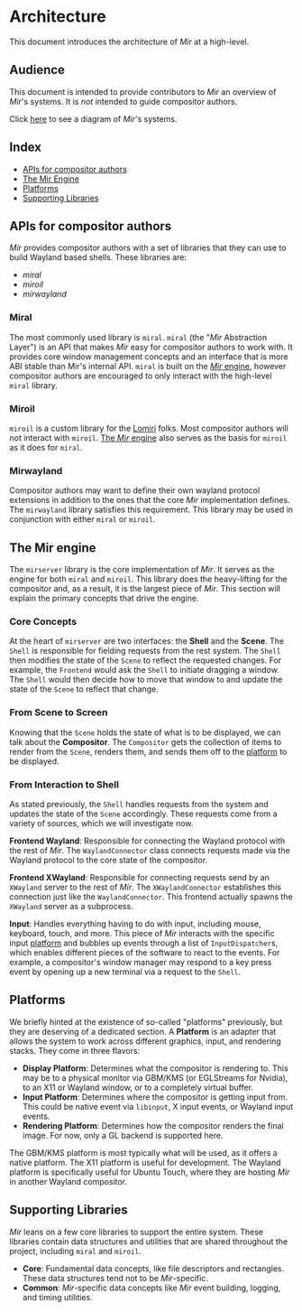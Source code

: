 # Architecture
This document introduces the architecture of *Mir* at a high-level.

## Audience
This document is intended to provide contributors to *Mir* an overview of *Mir*'s systems. It is *not* intended to guide compositor authors.

Click [here](./architecture_diagram.rst) to see a diagram of *Mir*'s systems.

## Index
- [APIs for compositor authors](#apis-for-compositor-authors)
- [The Mir Engine](#the-mir-engine)
- [Platforms](#platforms)
- [Supporting Libraries](#supporting-libraries)

## APIs for compositor authors
*Mir* provides compositor authors with a set of libraries that they can use to build Wayland based shells. These libraries are:
- *miral*
- *miroil*
- *mirwayland*

### Miral
The most commonly used library is `miral`. `miral` (the "*Mir* Abstraction Layer") is an API that makes *Mir* easy for compositor authors to work with. It provides core window management concepts and an interface that is more ABI stable than Mir's internal API. `miral` is built on the [*Mir* engine](#the-mir-engine), however compositor authors are encouraged to only interact with the high-level `miral` library.

### Miroil
`miroil` is a custom library for the [Lomiri](https://lomiri.com/) folks. Most compositor authors will not interact with `miroil`. [The *Mir* engine](#the-mir-engine) also serves as the basis for `miroil` as it does for `miral`.

### Mirwayland
Compositor authors may want to define their own wayland protocol extensions in addition to the ones that the core *Mir* implementation defines. The `mirwayland` library satisfies this requirement. This library may be used in conjunction with either `miral` or `miroil`.

## The Mir engine
The `mirserver` library is the core implementation of *Mir*. It serves as the engine for both `miral` and `miroil`. This library does the heavy-lifting for the compositor and, as a result, it is the largest piece of *Mir*. This section will explain the primary concepts that drive the engine.

### Core Concepts
At the heart of `mirserver` are two interfaces: the **Shell** and the **Scene**. The `Shell` is responsible for fielding requests from the rest system. The `Shell` then modifies the state of the `Scene` to reflect the requested changes. For example, the `Frontend` would ask the `Shell` to initiate dragging a window. The `Shell` would then decide how to move that window to and update the state of the `Scene` to reflect that change.

### From Scene to Screen
Knowing that the `Scene` holds the state of what is to be displayed, we can talk about the **Compositor**. The `Compositor` gets the collection of items to render from the `Scene`,
renders them, and sends them off to the [platform](#platforms) to be displayed.

### From Interaction to Shell
As stated previously, the `Shell` handles requests from the system and updates the state of the `Scene` accordingly. These requests come from a variety of sources, which we will investigate now.

**Frontend Wayland**: Responsible for connecting the Wayland protocol with the rest of *Mir*. The `WaylandConnector` class connects requests made via the Wayland protocol to the core state of the compositor.

**Frontend XWayland**: Responsible for connecting requests send by an `XWayland` server to the rest of *Mir*. The `XWaylandConnector` establishes this connection just like the `WaylandConnector`. This frontend actually spawns the `XWayland` server as a subprocess.

**Input**: Handles everything having to do with input, including mouse, keyboard, touch, and more. This piece of *Mir* interacts with the specific input [platform](#platforms) and bubbles up events through a list of `InputDispatcher`s, which enables different pieces of the software to react to the events. For example, a compositor's window manager may respond to a key press event by opening up a new terminal via a request to the `Shell`.

## Platforms
We briefly hinted at the existence of so-called "platforms" previously, but they are deserving of a dedicated section. A **Platform** is an adapter that allows the system to work across different graphics, input, and rendering stacks. They come in three flavors:
- **Display Platform**: Determines what the compositor is rendering to. This may be to a physical monitor via GBM/KMS (or EGLStreams for Nvidia), to an X11 or Wayland window, or to a completely virtual buffer.
- **Input Platform**: Determines where the compositor is getting input from. This could be native event via `libinput`, X input events, or Wayland input events.
- **Rendering Platform**: Determines how the compositor renders the final image. For now, only a GL backend is supported here.

The GBM/KMS platform is most typically what will be used, as it offers a native platform. The X11 platform is useful for development. The Wayland platform is specifically useful for Ubuntu Touch, where they are hosting *Mir* in another Wayland compositor.

## Supporting Libraries
*Mir* leans on a few core libraries to support the entire system. These libraries contain data structures and utilities that are shared throughout the project, including `miral` and `miroil`.

- **Core**: Fundamental data concepts, like file descriptors and rectangles. These data structures tend not to be *Mir*-specific.
- **Common**: *Mir*-specific data concepts like *Mir* event building, logging, and timing utilities.